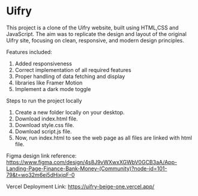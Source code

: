 # Uifry
This project is a clone of the Uifry website, built using HTML,CSS and JavaScript. The aim was to replicate the design and layout of the original Uifry site, focusing on clean, responsive, and modern design principles.

Features included:

1. Added responsiveness
2. Correct implementation of all required features
3. Proper handling of data fetching and display
4. libraries like Framer Motion
5. Implement a dark mode toggle

Steps to run the project locally

1. Create a new folder locally on your desktop.
2. Download index.html file.
3. Download style.css file.
4. Download script.js file.
5. Now, run index.html to see the web page as all files are linked with html file.

Figma design link reference: https://www.figma.com/design/4s8J9vWXwxXGWbV0GCB3aA/App-Landing-Page-Finance-Bank-Money-(Community)?node-id=101-79&t=wo32m6ei5dHixjqF-0


Vercel Deployment Link: https://uifry-beige-one.vercel.app/
